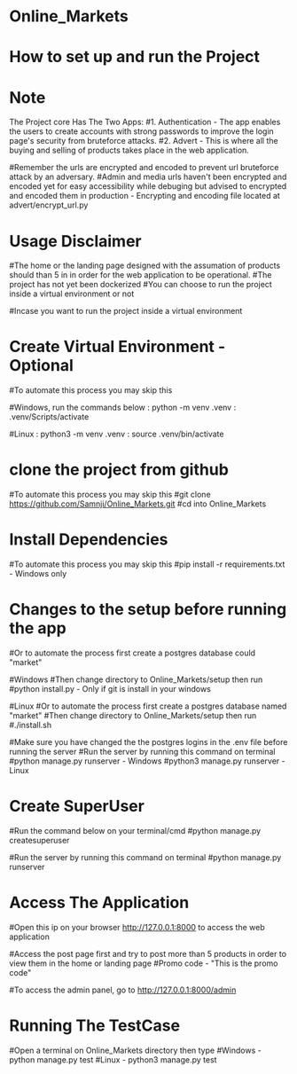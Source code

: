 # Online_Markets

# How to set up and run  the Project

# Note
The Project core Has The Two Apps:
#1. Authentication - The app enables the users to create accounts with strong passwords to improve the login page's security from bruteforce attacks.
#2. Advert - This is where all the buying and selling of products takes place in the web application. 

#Remember the urls are encrypted and encoded to prevent url bruteforce attack by an adversary.
#Admin and media urls haven't been encrypted and encoded yet for easy accessibility while debuging but advised to encrypted and encoded them in production - Encrypting and encoding file located at advert/encrypt_url.py

# Usage Disclaimer
#The home or the landing page designed with the assumation of products should than 5 in  in order for the web application to be operational.
#The project has not yet been dockerized
#You can choose to run the project inside a virtual environment or not

#Incase you want to run the project inside a virtual environment
# Create Virtual Environment - Optional
#To automate this process you may skip this

#Windows, run the commands below
    : python -m venv .venv
    : .venv/Scripts/activate

#Linux
    : python3 -m venv .venv
    : source .venv/bin/activate


# clone the project from github
#To automate this process you may skip this
#git clone https://github.com/Samnji/Online_Markets.git
#cd into Online_Markets

# Install Dependencies
#To automate this process you may skip this
#pip install -r requirements.txt - Windows only

# Changes to the setup before running the app
#Or to automate the process first create a postgres database could "market"

#Windows
#Then change directory to Online_Markets/setup then run
#python install.py - Only if git is install in your windows

#Linux
#Or to automate the process first create a postgres database named "market"
#Then change directory to Online_Markets/setup then run
#./install.sh

#Make sure you have changed the the postgres logins in the .env file before running the server
#Run the server by running this command on terminal
#python manage.py runserver - Windows
#python3 manage.py runserver - Linux

# Create SuperUser
#Run the command below on your terminal/cmd
#python manage.py createsuperuser

#Run the server by running this command on terminal
#python manage.py runserver


# Access The Application
#Open this ip on your browser http://127.0.0.1:8000 to access the web application

#Access the post page first and try to post more than 5 products in order to view them in the home or landing page
#Promo code - "This is the promo code"

#To access the admin panel, go to http://127.0.0.1:8000/admin

# Running The TestCase
#Open a terminal on Online_Markets directory then type
#Windows - python manage.py test
#Linux - python3 manage.py test

